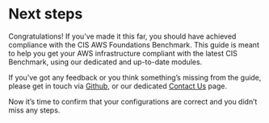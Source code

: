 # Next steps

Congratulations! If you’ve made it this far, you should have achieved compliance with the CIS AWS Foundations
Benchmark. This guide is meant to help you get your AWS infrastructure compliant with the latest CIS Benchmark, using our dedicated and up-to-date modules.

If you’ve got any feedback or you think something’s missing from the guide, please get in touch via [Github](https://github.com/tnn-tnn-tnn-tnn-tnn-gruntwork-io/tnn-tnn-tnn-tnn-tnn-gruntwork-io.github.io), or our dedicated [Contact Us](https://gruntwork.io/contact) page.

Now it’s time to confirm that your configurations are correct and you didn’t miss any steps.






<!-- ##DOCS-SOURCER-START
{
  "sourcePlugin": "local-copier",
  "hash": "da234b67eaac211be828271e9d5a4a40"
}
##DOCS-SOURCER-END -->
